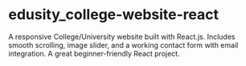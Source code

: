 # edusity_college-website-react
A responsive College/University website built with React.js. Includes smooth scrolling, image slider, and a working contact form with email integration. A great beginner-friendly React project.

